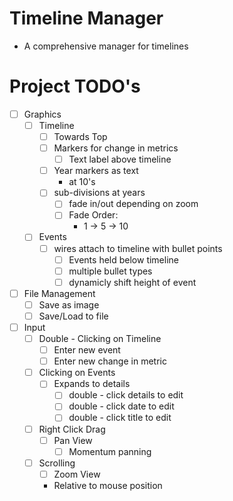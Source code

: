 ﻿# Timeline Manager
  - A comprehensive manager for timelines

# Project TODO's
  - [ ] Graphics
    - [ ] Timeline
      - [ ] Towards Top
      - [ ] Markers for change in metrics
        - [ ] Text label above timeline
      - [ ] Year markers as text
        - at 10's
      - [ ] sub-divisions at years
        - [ ] fade in/out depending on zoom
        - [ ] Fade Order:
          * 1 -> 5 -> 10
    - [ ] Events
      - [ ] wires attach to timeline with bullet points
        - [ ] Events held below timeline
        - [ ] multiple bullet types
        - [ ] dynamicly shift height of event
  - [ ] File Management
    - [ ] Save as image
    - [ ] Save/Load to file
  - [ ] Input
    - [ ] Double - Clicking on Timeline
      - [ ] Enter new event
      - [ ] Enter new change in metric
    - [ ] Clicking on Events
      - [ ] Expands to details
        - [ ] double - click details to edit
        - [ ] double - click date to edit
        - [ ] double - click title to edit
    - [ ] Right Click Drag
      - [ ] Pan View
        - [ ] Momentum panning
    - [ ] Scrolling
      - [ ] Zoom View
       - Relative to mouse position